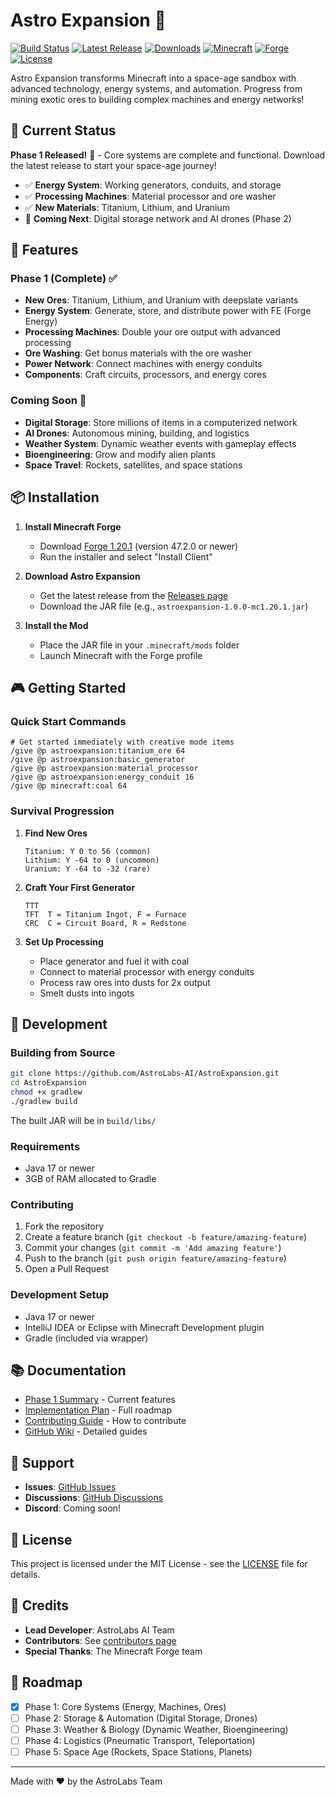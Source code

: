 # Astro Expansion 🚀

[![Build Status](https://github.com/AstroLabs-AI/AstroExpansion/workflows/Build/badge.svg)](https://github.com/AstroLabs-AI/AstroExpansion/actions)
[![Latest Release](https://img.shields.io/github/v/release/AstroLabs-AI/AstroExpansion)](https://github.com/AstroLabs-AI/AstroExpansion/releases/latest)
[![Downloads](https://img.shields.io/github/downloads/AstroLabs-AI/AstroExpansion/total)](https://github.com/AstroLabs-AI/AstroExpansion/releases)
[![Minecraft](https://img.shields.io/badge/Minecraft-1.20.1-green.svg)](https://minecraft.net/)
[![Forge](https://img.shields.io/badge/Forge-47.2.0+-orange.svg)](https://files.minecraftforge.net/)
[![License](https://img.shields.io/badge/License-MIT-blue.svg)](LICENSE)

Astro Expansion transforms Minecraft into a space-age sandbox with advanced technology, energy systems, and automation. Progress from mining exotic ores to building complex machines and energy networks!

## 📢 Current Status

**Phase 1 Released!** 🎉 - Core systems are complete and functional. Download the latest release to start your space-age journey!

- ✅ **Energy System**: Working generators, conduits, and storage
- ✅ **Processing Machines**: Material processor and ore washer
- ✅ **New Materials**: Titanium, Lithium, and Uranium
- 🚧 **Coming Next**: Digital storage network and AI drones (Phase 2)

## 🌟 Features

### Phase 1 (Complete) ✅
- **New Ores**: Titanium, Lithium, and Uranium with deepslate variants
- **Energy System**: Generate, store, and distribute power with FE (Forge Energy)
- **Processing Machines**: Double your ore output with advanced processing
- **Ore Washing**: Get bonus materials with the ore washer
- **Power Network**: Connect machines with energy conduits
- **Components**: Craft circuits, processors, and energy cores

### Coming Soon 🚧
- **Digital Storage**: Store millions of items in a computerized network
- **AI Drones**: Autonomous mining, building, and logistics
- **Weather System**: Dynamic weather events with gameplay effects
- **Bioengineering**: Grow and modify alien plants
- **Space Travel**: Rockets, satellites, and space stations

## 📦 Installation

1. **Install Minecraft Forge**
   - Download [Forge 1.20.1](https://files.minecraftforge.net/net/minecraftforge/forge/index_1.20.1.html) (version 47.2.0 or newer)
   - Run the installer and select "Install Client"

2. **Download Astro Expansion**
   - Get the latest release from the [Releases page](https://github.com/AstroLabs-AI/AstroExpansion/releases)
   - Download the JAR file (e.g., `astroexpansion-1.0.0-mc1.20.1.jar`)

3. **Install the Mod**
   - Place the JAR file in your `.minecraft/mods` folder
   - Launch Minecraft with the Forge profile

## 🎮 Getting Started

### Quick Start Commands
```minecraft
# Get started immediately with creative mode items
/give @p astroexpansion:titanium_ore 64
/give @p astroexpansion:basic_generator
/give @p astroexpansion:material_processor
/give @p astroexpansion:energy_conduit 16
/give @p minecraft:coal 64
```

### Survival Progression

1. **Find New Ores**
   ```
   Titanium: Y 0 to 56 (common)
   Lithium: Y -64 to 0 (uncommon)
   Uranium: Y -64 to -32 (rare)
   ```

2. **Craft Your First Generator**
   ```
   TTT
   TFT  T = Titanium Ingot, F = Furnace
   CRC  C = Circuit Board, R = Redstone
   ```

3. **Set Up Processing**
   - Place generator and fuel it with coal
   - Connect to material processor with energy conduits
   - Process raw ores into dusts for 2x output
   - Smelt dusts into ingots

## 🔧 Development

### Building from Source

```bash
git clone https://github.com/AstroLabs-AI/AstroExpansion.git
cd AstroExpansion
chmod +x gradlew
./gradlew build
```

The built JAR will be in `build/libs/`

### Requirements
- Java 17 or newer
- 3GB of RAM allocated to Gradle

### Contributing

1. Fork the repository
2. Create a feature branch (`git checkout -b feature/amazing-feature`)
3. Commit your changes (`git commit -m 'Add amazing feature'`)
4. Push to the branch (`git push origin feature/amazing-feature`)
5. Open a Pull Request

### Development Setup

- Java 17 or newer
- IntelliJ IDEA or Eclipse with Minecraft Development plugin
- Gradle (included via wrapper)

## 📚 Documentation

- [Phase 1 Summary](PHASE_1_COMPLETE.md) - Current features
- [Implementation Plan](ASTRO_EXPANSION_FULL_IMPLEMENTATION_PLAN.md) - Full roadmap
- [Contributing Guide](CONTRIBUTING.md) - How to contribute
- [GitHub Wiki](https://github.com/AstroLabs-AI/AstroExpansion/wiki) - Detailed guides

## 🤝 Support

- **Issues**: [GitHub Issues](https://github.com/AstroLabs-AI/AstroExpansion/issues)
- **Discussions**: [GitHub Discussions](https://github.com/AstroLabs-AI/AstroExpansion/discussions)
- **Discord**: Coming soon!

## 📄 License

This project is licensed under the MIT License - see the [LICENSE](LICENSE) file for details.

## 👥 Credits

- **Lead Developer**: AstroLabs AI Team
- **Contributors**: See [contributors page](https://github.com/AstroLabs-AI/AstroExpansion/contributors)
- **Special Thanks**: The Minecraft Forge team

## 🎯 Roadmap

- [x] Phase 1: Core Systems (Energy, Machines, Ores)
- [ ] Phase 2: Storage & Automation (Digital Storage, Drones)
- [ ] Phase 3: Weather & Biology (Dynamic Weather, Bioengineering)
- [ ] Phase 4: Logistics (Pneumatic Transport, Teleportation)
- [ ] Phase 5: Space Age (Rockets, Space Stations, Planets)

---

Made with ❤️ by the AstroLabs Team